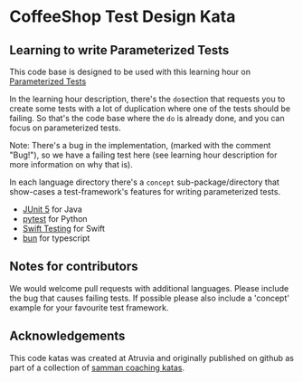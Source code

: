 CoffeeShop Test Design Kata
===========================


## Learning to write Parameterized Tests

This code base is designed to be used with this learning hour on [Parameterized Tests](https://sammancoaching.org/learning_hours/test_design/parameterized_tests.html)

In the learning hour description, there's the ```do```section that requests you to create some tests with a lot of duplication where one of the tests should be failing. So that's the code base where the ```do``` is already done, and you can focus on parameterized tests.

Note: There's a bug in the implementation, (marked with the comment "Bug!"), so we have a failing test here (see learning hour description for more information on why that is).

In each language directory there's a ```concept``` sub-package/directory that show-cases a test-framework's features for writing parameterized tests.
- [JUnit 5](https://junit.org/junit5/) for Java
- [pytest](https://docs.pytest.org/en/stable/) for Python
- [Swift Testing](https://developer.apple.com/documentation/testing) for Swift
- [bun](https://bun.sh/docs/cli/test) for typescript

## Notes for contributors

We would welcome pull requests with additional languages. Please include the bug that causes failing tests. If possible please also include a 'concept' example for your favourite test framework.

## Acknowledgements

This code katas was created at Atruvia and originally published on github as part of a collection of [samman coaching katas](https://github.com/atruvia/samman-coaching-katas). 
